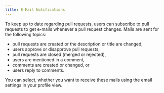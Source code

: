 ```yaml
---
title: E-Mail Notifications
---
```

To keep up to date regarding pull requests, users can subscribe to pull requests to get e-mails whenever a pull request
changes. Mails are sent for the following topics:

- pull requests are created or the description or title are changed,
- users approve or disapprove pull requests,
- pull requests are closed (merged or rejected),
- users are mentioned in a comment,
- comments are created or changed, or
- users reply to comments.

You can select, whether you want to receive these mails using the email settings in your profile view.
